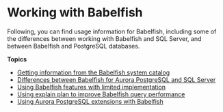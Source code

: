 # Working with Babelfish<a name="working-with-babelfish-usage-notes-features"></a>

Following, you can find usage information for Babelfish, including some of the differences between working with Babelfish and SQL Server, and between Babelfish and PostgreSQL databases\. 

**Topics**
+ [Getting information from the Babelfish system catalog](babelfish-query-database.md)
+ [Differences between Babelfish for Aurora PostgreSQL and SQL Server](babelfish-compatibility.md)
+ [Using Babelfish features with limited implementation](babelfish-compatibility.tsql.limited-implementation.md)
+ [Using explain plan to improve Babelfish query performance](working-with-babelfish-usage-notes-features.using.explain.md)
+ [Using Aurora PostgreSQL extensions with Babelfish](babelfish-postgres-aws-extensions.md)